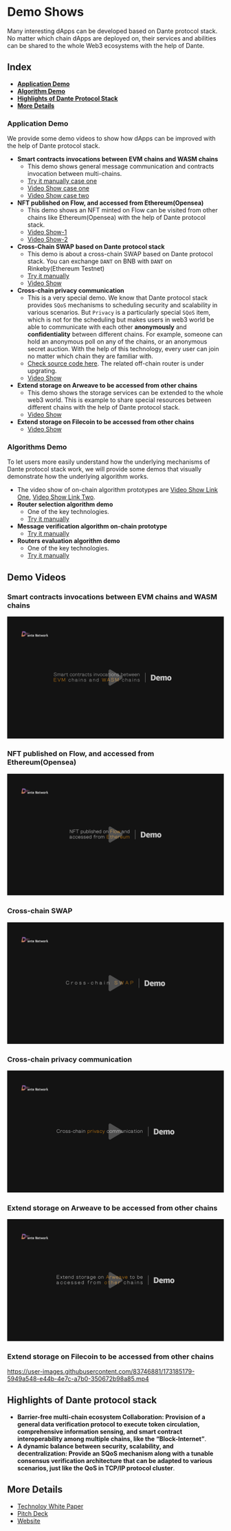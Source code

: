 # Demo Shows

Many interesting dApps can be developed based on Dante protocol stack. No matter which chain dApps are deployed on, their services and abilities can be shared to the whole Web3 ecosystems with the help of Dante.

## Index
* **[Application Demo](#application-demo)**
* **[Algorithm Demo](#algorithms-demo)**
* **[Highlights of Dante Protocol Stack](#highlights-of-dante-protocol-stack)**
* **[More Details](#more-details)**

### Application Demo

We provide some demo videos to show how dApps can be improved with the help of Dante protocol stack.

* **Smart contracts invocations between EVM chains and WASM chains**
    * This demo shows general message communication and contracts invocation between multi-chains.
    * [Try it manually case one](https://github.com/dantenetwork/cross-chain-demo/tree/v0.2.0)
    * [Video Show case one](https://dante-network.oss-cn-hangzhou.aliyuncs.com/Prototype_Multichain_SmartContract_invocation%20.mp4)
    * [Video Show case two](#smart-contracts-invocations-between-evm-chains-and-wasm-chains)
* **NFT published on Flow, and accessed from Ethereum(Opensea)**
    * This demo shows an NFT minted on Flow can be visited from other chains like Ethereum(Opensea) with the help of Dante protocol stack.
    * [Video Show-1](https://punstar.oss-cn-hangzhou.aliyuncs.com/PunStar%20Demo.mp4)
    * [Video Show-2](#nft-published-on-flow-and-accessed-from-ethereumopensea)
* **Cross-Chain SWAP based on Dante protocol stack**
    * This demo is about a cross-chain SWAP based on Dante protocol stack. You can exchange `DANT` on BNB with `DANT` on Rinkeby(Ethereum Testnet)
    * [Try it manually](https://demo-swap-theta.vercel.app/)
    * [Video Show](#cross-chain-swap)
* **Cross-chain privacy communication**
    * This is a very special demo. We know that Dante protocol stack provides `SQoS` mechanisms to scheduling security and scalability in various scenarios. But `Privacy` is a particularly special `SQoS` item, which is not for the scheduling but makes users in web3 world be able to communicate with each other **anonymously** and **confidentiality** between different chains. For example, someone can hold an anonymous poll on any of the chains, or an anonymous secret auction. With the help of this technology, every user can join no matter which chain they are familiar with.
    * [Check source code here](https://github.com/dantenetwork/Privacy-Cross-Chain-Demo/tree/main/Anonymous). The related off-chain router is under upgrating.
    * [Video Show](#cross-chain-privacy-communication)
* **Extend storage on Arweave to be accessed from other chains**
    * This demo shows the storage services can be extended to the whole web3 world. This is example to share special resources between different chains with the help of Dante protocol stack.
    * [Video Show](#extend-storage-on-arweave-to-be-accessed-from-other-chains)
* **Extend storage on Filecoin to be accessed from other chains**
    * [Video Show](#extend-storage-on-filecoin-to-be-accessed-from-other-chains)


### Algorithms Demo

To let users more easily understand how the underlying mechanisms of Dante protocol stack work, we will provide some demos that visually demonstrate how the underlying algorithm works.

* The video show of on-chain algorithm prototypes are [Video Show Link One](https://www.youtube.com/watch?v=N5Kjo1xW_X0), [Video Show Link Two](https://dante-network.oss-cn-hangzhou.aliyuncs.com/Algorithm%20prototypes_Selection_Verification_Evaluation.mp4).
* **Router selection algorithm demo**
    * One of the key technologies.
    * [Try it manually](https://github.com/dantenetwork/algoritm-prototype#router-selection)
* **Message verification algorithm on-chain prototype**
   * [Try it manually](https://github.com/dantenetwork/algoritm-prototype#message-verification)
* **Routers evaluation algorithm demo**
    * One of the key technologies.
    * [Try it manually](https://github.com/dantenetwork/Routers-Evaluation-Demo)

## Demo Videos
### Smart contracts invocations between EVM chains and WASM chains
[![Smart contracts invocations between EVM chains and WASM chains](https://github.com/dantenetwork/Demo-Show/blob/main/image/Smart%20contracts%20invocations%20between%20EVM%20chains%20and%20WASM%20chains.png)](https://dante-network.oss-cn-hangzhou.aliyuncs.com/basic%20functions.mp4)


### NFT published on Flow, and accessed from Ethereum(Opensea)
[![NFT published on Flow, and accessed from Ethereum(Opensea)](https://github.com/dantenetwork/Demo-Show/blob/main/image/NFT%20published%20on%20Flow%2C%20and%20accessed%20from%20Ethereum.png)](https://dante-network.oss-cn-hangzhou.aliyuncs.com/NFT%20on%20Flow%20extends%20to%20Opensea.mp4)


### Cross-chain SWAP
[![Cross-chain SWAP](https://github.com/dantenetwork/Demo-Show/blob/main/image/cross%20chain%20swap.jpg)](https://dante-network.oss-cn-hangzhou.aliyuncs.com/Dante%20Swap.mp4)

### Cross-chain privacy communication
[![Cross-chain privacy communication](https://github.com/dantenetwork/Demo-Show/blob/main/image/Cross-chain%20privacy%20communication.png)](https://dante-network.oss-cn-hangzhou.aliyuncs.com/Anonymous%20Demo.mp4)


### Extend storage on Arweave to be accessed from other chains
[![Extend storage on Arweave to be accessed from other chains](https://github.com/dantenetwork/Demo-Show/blob/main/image/Extend%20storage%20on%20Arweave%20to%20be%20accessed%20from%20other%20chains.png)](https://dante-network.oss-cn-hangzhou.aliyuncs.com/Special%20router%20serves%20for%20storage%20on%20Arweave.mp4)


### Extend storage on Filecoin to be accessed from other chains
https://user-images.githubusercontent.com/83746881/173185179-5949a548-e44b-4e7c-a7b0-350672b98a85.mp4


## Highlights of Dante protocol stack
* **Barrier-free multi-chain ecosystem Collaboration: Provision of a general data verification protocol to execute token circulation, comprehensive information sensing, and smart contract interoperability among multiple chains, like the “Block-Internet”**.
* **A dynamic balance between security, scalability, and decentralization: Provide an SQoS mechanism along with a tunable consensus verification architecture that can be adapted to various scenarios, just like the QoS in TCP/IP protocol cluster**.

## More Details
* [Technoloy White Paper](https://github.com/dantenetwork/Pitch-Deck/blob/main/Dante%20Network%EF%BC%9AThe%20_Internet%20protocol%20stack_%20of%20Web3.pdf)
* [Pitch Deck](https://github.com/dantenetwork/Pitch-Deck/blob/main/Dante%20Pitch%20Deck.pdf)
* [Website](https://www.dantechain.com/)
